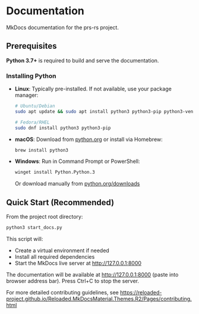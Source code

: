 # Documentation

MkDocs documentation for the prs-rs project.

## Prerequisites

**Python 3.7+** is required to build and serve the documentation.

### Installing Python

- **Linux**: Typically pre-installed. If not available, use your package manager:
  ```bash
  # Ubuntu/Debian
  sudo apt update && sudo apt install python3 python3-pip python3-venv
  
  # Fedora/RHEL
  sudo dnf install python3 python3-pip
  ```

- **macOS**: Download from [python.org](https://python.org/) or install via Homebrew:
  ```bash
  brew install python3
  ```

- **Windows**: Run in Command Prompt or PowerShell:
  ```bash
  winget install Python.Python.3
  ```
  Or download manually from [python.org/downloads](https://python.org/downloads/)

## Quick Start (Recommended)

From the project root directory:

```bash
python3 start_docs.py
```

This script will:
- Create a virtual environment if needed
- Install all required dependencies
- Start the MkDocs live server at http://127.0.0.1:8000

The documentation will be available at http://127.0.0.1:8000 (paste into browser address bar). Press Ctrl+C to stop the server.

For more detailed contributing guidelines, see https://reloaded-project.github.io/Reloaded.MkDocsMaterial.Themes.R2/Pages/contributing.html